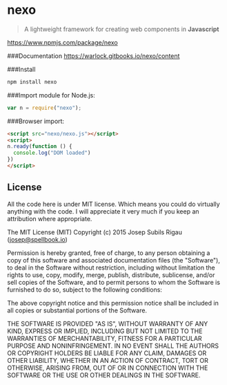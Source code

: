 # nexo

>A lightweight framework for creating web components in **Javascript**

https://www.npmjs.com/package/nexo

###Documentation
https://warlock.gitbooks.io/nexo/content

###Install
```sh
npm install nexo
```

###Import module for Node.js:
```javascript
var n = require("nexo");
```

###Browser import:
```html
<script src="nexo/nexo.js"></script>
<script>
n.ready(function () {
  console.log("DOM loaded")
})
</script>
```

## License
All the code here is under MIT license. Which means you could do virtually anything with the code.
I will appreciate it very much if you keep an attribution where appropriate.

The MIT License (MIT)
Copyright (c) 2015 Josep Subils Rigau (josep@spellbook.io)

Permission is hereby granted, free of charge, to any person obtaining a copy of this software and associated documentation files (the "Software"), to deal in the Software without restriction, including without limitation the rights to use, copy, modify, merge, publish, distribute, sublicense, and/or sell copies of the Software, and to permit persons to whom the Software is furnished to do so, subject to the following conditions:

The above copyright notice and this permission notice shall be included in all copies or substantial portions of the Software.

THE SOFTWARE IS PROVIDED "AS IS", WITHOUT WARRANTY OF ANY KIND, EXPRESS OR IMPLIED, INCLUDING BUT NOT LIMITED TO THE WARRANTIES OF MERCHANTABILITY, FITNESS FOR A PARTICULAR PURPOSE AND NONINFRINGEMENT. IN NO EVENT SHALL THE AUTHORS OR COPYRIGHT HOLDERS BE LIABLE FOR ANY CLAIM, DAMAGES OR OTHER LIABILITY, WHETHER IN AN ACTION OF CONTRACT, TORT OR OTHERWISE, ARISING FROM, OUT OF OR IN CONNECTION WITH THE SOFTWARE OR THE USE OR OTHER DEALINGS IN THE SOFTWARE.